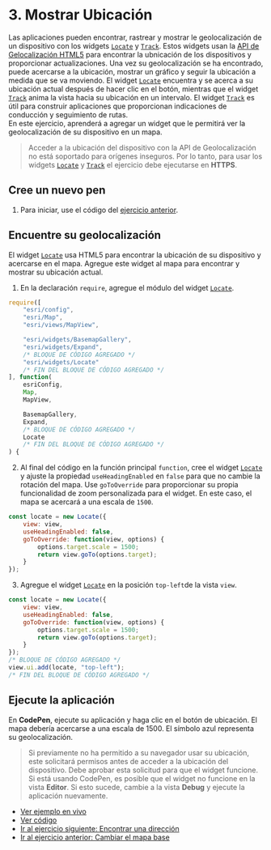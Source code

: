 # 3. Mostrar Ubicación
Las aplicaciones pueden encontrar, rastrear y mostrar le geolocalización de un dispositivo con los widgets [`Locate`](https://developers.arcgis.com/javascript/latest/api-reference/esri-widgets-Locate.html) y [`Track`](https://developers.arcgis.com/javascript/latest/api-reference/esri-widgets-Track.html). Estos widgets usan la [API de Gelocalización HTML5](https://developer.mozilla.org/en-US/docs/Web/API/Geolocation/Using_geolocation) para encontrar la ubnicación de los dispositivos y proporcionar actualizaciones. Una vez su geolocalización se ha encontrado, puede acercarse a la ubicación, mostrar un gráfico y seguir la ubicación a medida que se va moviendo. El widget [`Locate`](https://developers.arcgis.com/javascript/latest/api-reference/esri-widgets-Locate.html) encuentra y se acerca a su ubicación actual después de hacer clic en el botón, mientras que el widget [`Track`](https://developers.arcgis.com/javascript/latest/api-reference/esri-widgets-Track.html) anima la vista hacia su ubicación en un intervalo. El widget [`Track`](https://developers.arcgis.com/javascript/latest/api-reference/esri-widgets-Track.html) es útil para construir aplicaciones que proporcionan indicaciones de conducción y seguimiento de rutas.  
En este ejercicio, aprenderá a agregar un widget que le permitirá ver la geolocalización de su dispositivo en un mapa.
> Acceder a la ubicación del dispositivo con la API de Geolocalización no está soportado para orígenes inseguros. Por lo tanto, para usar los widgets [`Locate`](https://developers.arcgis.com/javascript/latest/api-reference/esri-widgets-Locate.html) y [`Track`](https://developers.arcgis.com/javascript/latest/api-reference/esri-widgets-Track.html) el ejercicio debe ejecutarse en **HTTPS**.
## Cree un nuevo pen
1. Para iniciar, use el código del [ejercicio anterior](https://github.com/DesarrolladoresEsri/epc.co.js/blob/main/2.mapa-base/README.md).
## Encuentre su geolocalización 
El widget [`Locate`](https://developers.arcgis.com/javascript/latest/api-reference/esri-widgets-Locate.html) usa HTML5 para encontrar la ubicación de su dispositivo y acercarse en el mapa. Agregue este widget al mapa para encontrar y mostrar su ubicación actual.
1. En la declaración `require`, agregue el módulo del widget [`Locate`](https://developers.arcgis.com/javascript/latest/api-reference/esri-widgets-Locate.html).
```javascript
require([
    "esri/config", 
    "esri/Map", 
    "esri/views/MapView",

    "esri/widgets/BasemapGallery",
    "esri/widgets/Expand",
    /* BLOQUE DE CÓDIGO AGREGADO */
    "esri/widgets/Locate"
    /* FIN DEL BLOQUE DE CÓDIGO AGREGADO */
], function(
    esriConfig, 
    Map, 
    MapView,

    BasemapGallery,
    Expand,
    /* BLOQUE DE CÓDIGO AGREGADO */
    Locate
    /* FIN DEL BLOQUE DE CÓDIGO AGREGADO */
) {
```
2. Al final del código en la función principal `function`, cree el widget [`Locate`](https://developers.arcgis.com/javascript/latest/api-reference/esri-widgets-Locate.html) y ajuste la propiedad `useHeadingEnabled` en `false` para que no cambie la rotación del mapa. Use `goToOverride` para proporcionar su propia funcionalidad de zoom personalizada para el widget. En este caso, el mapa se acercará a una escala de `1500`.
```javascript
const locate = new Locate({
    view: view,
    useHeadingEnabled: false,
    goToOverride: function(view, options) {
        options.target.scale = 1500;
        return view.goTo(options.target);
    }
});
```
3. Agregue el widget [`Locate`](https://developers.arcgis.com/javascript/latest/api-reference/esri-widgets-Locate.html) en la posición `top-left`de la vista `view`.
```javascript
const locate = new Locate({
    view: view,
    useHeadingEnabled: false,
    goToOverride: function(view, options) {
        options.target.scale = 1500;
        return view.goTo(options.target);
    }
});
/* BLOQUE DE CÓDIGO AGREGADO */
view.ui.add(locate, "top-left");
/* FIN DEL BLOQUE DE CÓDIGO AGREGADO */
```
## Ejecute la aplicación
En **CodePen**, ejecute su aplicación y haga clic en el botón de ubicación. El mapa debería acercarse a una escala de 1500. El símbolo azul representa su geolocalización.
> Si previamente no ha permitido a su navegador usar su ubicación, este solicitará permisos antes de acceder a la ubicación del dispositivo. Debe aprobar esta solicitud para que el widget funcione. Si está usando CodePen, es posible que el widget no funcione en la vista **Editor**. Si esto sucede, cambie a la vista **Debug** y ejecute la aplicación nuevamente. 

- [Ver ejemplo en vivo](https://desarrolladoresesri.github.io/epc.co.js/3.ubicacion/ubicacion.html)
- [Ver código]([#](https://github.com/DesarrolladoresEsri/epc.co.js/blob/main/3.ubicacion/ubicacion.html))
- [Ir al ejercicio siguiente: Encontrar una dirección](#)
- [Ir al ejercicio anterior: Cambiar el mapa base](https://github.com/DesarrolladoresEsri/epc.co.js/blob/main/2.mapa-base/README.md)
